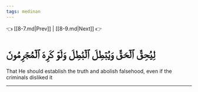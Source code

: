 ```yaml
---
tags: medinan
---
```


👈 [[8-7.md|Prev]] | [[8-9.md|Next]] 👉

# لِيُحِقَّ ٱلۡحَقَّ وَيُبۡطِلَ ٱلۡبَٰطِلَ وَلَوۡ كَرِهَ ٱلۡمُجۡرِمُونَ

That He should establish the truth and abolish falsehood, even if the criminals disliked it

---

